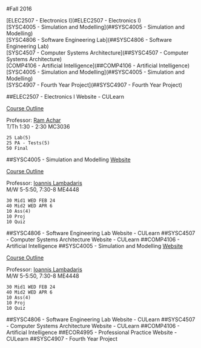 #Fall 2016

[ELEC2507 - Electronics I](#ELEC2507 - Electronics I)  
[SYSC4005 - Simulation and Modelling](##SYSC4005 - Simulation and Modelling)  
[SYSC4806 - Software Engineering Lab](##SYSC4806 - Software Engineering Lab)  
[SYSC4507 - Computer Systems Architecture](##SYSC4507 - Computer Systems Architecture)  
[COMP4106 - Artificial Intelligence](##COMP4106 - Artificial Intelligence)  
[SYSC4005 - Simulation and Modelling](##SYSC4005 - Simulation and Modelling)  
[SYSC4907 - Fourth Year Project](##SYSC4907 - Fourth Year Project)  

##ELEC2507 - Electronics I
Website - CULearn

[Course Outline](file:///home/tianming/Drive/School/ELEC2507/handout_elec2507_2016.pdf)

Professor: [Ram Achar](mailto:achar@doe.carleton.ca)  
T/Th 1:30 - 2:30 MC3036

	25 Lab(5)
	25 PA - Tests(5)
	50 Final
##SYSC4005 - Simulation and Modelling
[Website](http://www.sce.carleton.ca/courses/sysc-5001/)

[Course Outline](file:///home/tianming/Drive/School/SYSC4005/outline.pdf)

Professor: [Ioannis Lambadaris](mailto:ioannis@sce.carleton.ca)  
M/W 5-5:50, 7:30-8 ME4448

	30 Mid1 WED FEB 24
	40 Mid2 WED APR 6
	10 Ass(4)
	10 Proj
	10 Quiz

##SYSC4806 - Software Engineering Lab
Website - CULearn
##SYSC4507 - Computer Systems Architecture
Website - CULearn
##COMP4106 - Artificial Intelligence
##SYSC4005 - Simulation and Modelling
[Website](http://www.sce.carleton.ca/courses/sysc-5001/)

[Course Outline](file:///home/tianming/Drive/School/SYSC4005/outline.pdf)

Professor: [Ioannis Lambadaris](mailto:ioannis@sce.carleton.ca)  
M/W 5-5:50, 7:30-8 ME4448

	30 Mid1 WED FEB 24
	40 Mid2 WED APR 6
	10 Ass(4)
	10 Proj
	10 Quiz

##SYSC4806 - Software Engineering Lab
Website - CULearn
##SYSC4507 - Computer Systems Architecture
Website - CULearn
##COMP4106 - Artificial Intelligence
##ECOR4995 - Professional Practice
Website - CULearn
##SYSC4907 - Fourth Year Project
